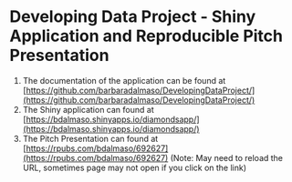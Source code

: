# Developing Data Project -  Shiny Application and Reproducible Pitch Presentation

1. The documentation of the application can be found at [https://github.com/barbaradalmaso/DevelopingDataProject/](https://github.com/barbaradalmaso/DevelopingDataProject/)
2. The  Shiny application can found at [https://bdalmaso.shinyapps.io/diamondsapp/](https://bdalmaso.shinyapps.io/diamondsapp/)
3. The Pitch Presentation can found at [https://rpubs.com/bdalmaso/692627](https://rpubs.com/bdalmaso/692627) (Note: May need to reload the URL, sometimes page may not open if you click on the link)
